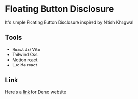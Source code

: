 # Floating Button Disclosure

It's simple Floating Button Disclosure inspired by Nitish Khagwal
## Tools

- React Js/ Vite
- Tailwind Css
- Motion react
- Lucide react

## Link

Here's a [link](https://floating-button-disclosure-eight.vercel.app/) for Demo website
